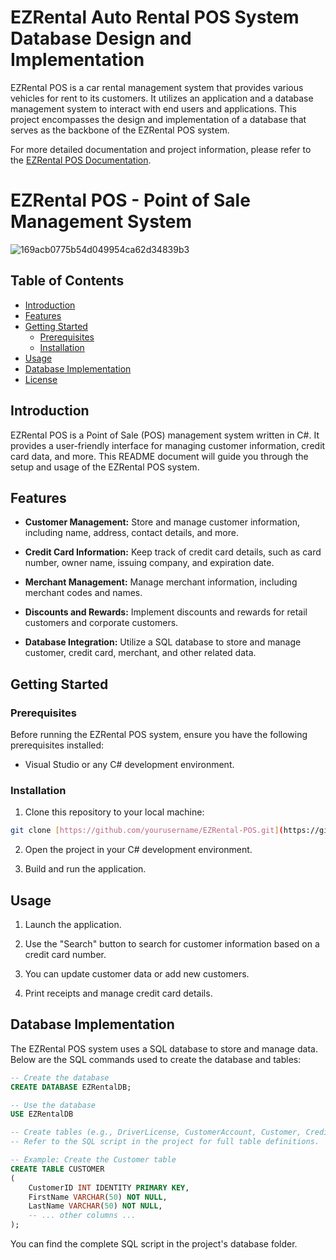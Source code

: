 # EZRental Auto Rental POS System Database Design and Implementation

EZRental POS is a car rental management system that provides various vehicles for rent to its customers. It utilizes an application and a database management system to interact with end users and applications. 
This project encompasses the design and implementation of a database that serves as the backbone of the EZRental POS system.

For more detailed documentation and project information, please refer to the [EZRental POS Documentation](https://docs.google.com/document/d/1lax9kMIiJG1gOCdxTNcizQ3TNuLS27cLk4VUwBDhFsU/edit?usp=sharing).


# EZRental POS - Point of Sale Management System
![169acb0775b54d049954ca62d34839b3](https://github.com/kristinkor/EZAutoRentalManagementSystem/assets/30262973/71a32e25-4e64-42cb-92b0-4cf4c2261b58)


## Table of Contents
- [Introduction](#introduction)
- [Features](#features)
- [Getting Started](#getting-started)
  - [Prerequisites](#prerequisites)
  - [Installation](#installation)
- [Usage](#usage)
- [Database Implementation](#database-implementation)
- [License](#license)

## Introduction

EZRental POS is a Point of Sale (POS) management system written in C#. It provides a user-friendly interface for managing customer information, credit card data, and more. This README document will guide you through the setup and usage of the EZRental POS system.

## Features

- **Customer Management:** Store and manage customer information, including name, address, contact details, and more.

- **Credit Card Information:** Keep track of credit card details, such as card number, owner name, issuing company, and expiration date.

- **Merchant Management:** Manage merchant information, including merchant codes and names.

- **Discounts and Rewards:** Implement discounts and rewards for retail customers and corporate customers.

- **Database Integration:** Utilize a SQL database to store and manage customer, credit card, merchant, and other related data.

## Getting Started

### Prerequisites

Before running the EZRental POS system, ensure you have the following prerequisites installed:

- Visual Studio or any C# development environment.

### Installation

1. Clone this repository to your local machine:

```bash
git clone [https://github.com/yourusername/EZRental-POS.git](https://github.com/kristinkor/EZAutoRentalManagementSystem.git)
```

2. Open the project in your C# development environment.

3. Build and run the application.

## Usage

1. Launch the application.

2. Use the "Search" button to search for customer information based on a credit card number.

3. You can update customer data or add new customers.

4. Print receipts and manage credit card details.

## Database Implementation

The EZRental POS system uses a SQL database to store and manage data. Below are the SQL commands used to create the database and tables:

```sql
-- Create the database
CREATE DATABASE EZRentalDB;

-- Use the database
USE EZRentalDB

-- Create tables (e.g., DriverLicense, CustomerAccount, Customer, CreditCardMerchant, CreditCard, Customer_CreditCard, Discount, EZPlus, RetailCustomer, Company, CorporateCustomer, USState, Country)
-- Refer to the SQL script in the project for full table definitions.

-- Example: Create the Customer table
CREATE TABLE CUSTOMER 
(
    CustomerID INT IDENTITY PRIMARY KEY, 
    FirstName VARCHAR(50) NOT NULL, 
    LastName VARCHAR(50) NOT NULL,
    -- ... other columns ...
);

```

You can find the complete SQL script in the project's database folder.
